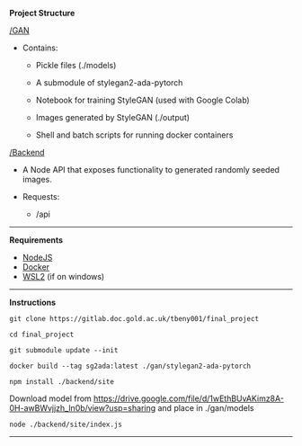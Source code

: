 
**Project Structure**

[/GAN](https://github.com/tombenyunes/final_project/tree/main/gan)

- Contains:

	- Pickle files (./models)

	- A submodule of stylegan2-ada-pytorch

	- Notebook for training StyleGAN (used with Google Colab)

	- Images generated by StyleGAN (./output)

	- Shell and batch scripts for running docker containers

[/Backend](https://github.com/tombenyunes/final_project/tree/main/backend)

- A Node API that exposes functionality to generated randomly seeded images.

- Requests:

	- /api

---  

**Requirements**

- [NodeJS](https://nodejs.org/en/)
- [Docker](https://www.docker.com/)
- [WSL2](https://docs.docker.com/desktop/windows/wsl/) (if on windows)

---

**Instructions**

`git clone https://gitlab.doc.gold.ac.uk/tbeny001/final_project`

`cd final_project`

`git submodule update --init`

`docker build --tag sg2ada:latest ./gan/stylegan2-ada-pytorch`

`npm install ./backend/site`

Download model from https://drive.google.com/file/d/1wEthBUvAKimz8A-0H-awBWvjjzh_ln0b/view?usp=sharing and place in ./gan/models

`node ./backend/site/index.js`

---